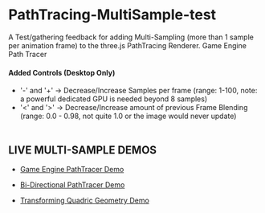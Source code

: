 # PathTracing-MultiSample-test
A Test/gathering feedback for adding Multi-Sampling (more than 1 sample per animation frame) to the three.js PathTracing Renderer.
Game Engine Path Tracer 
<br>
<h4>Added Controls (Desktop Only)</h4>

* '-' and '+' -> Decrease/Increase Samples per frame (range: 1-100, note: a powerful dedicated GPU is needed beyond 8 samples)
* '<' and '>' -> Decrease/Increase amount of previous Frame Blending (range: 0.0 - 0.98, not quite 1.0 or the image would never update)
<br><br>

<h2>LIVE MULTI-SAMPLE DEMOS</h2>

* [Game Engine PathTracer Demo](https://erichlof.github.io/PathTracing-MultiSample-test/GameEngine_PathTracer.html)

* [Bi-Directional PathTracer Demo](https://erichlof.github.io/PathTracing-MultiSample-test/Bi-Directional_PathTracing.html)

* [Transforming Quadric Geometry Demo](https://erichlof.github.io/PathTracing-MultiSample-test/Transforming_Quadric_Geometry_Showcase.html)
